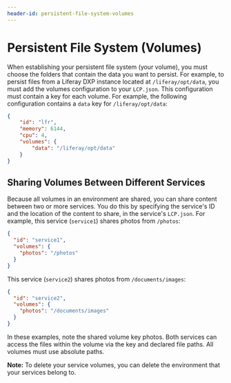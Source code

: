 ```yaml
---
header-id: persistent-file-system-volumes
---
```


# Persistent File System (Volumes)

When establishing your persistent file system (your volume), you must choose the
folders that contain the data you want to persist. For example, to persist files
from a Liferay DXP instance located at `/liferay/opt/data`, you must add the
volumes configuration to your `LCP.json`. This configuration must contain a key
for each volume. For example, the following configuration contains a `data` key
for `/liferay/opt/data`: 

```json
{
    "id": "lfr",
    "memory": 6144,
    "cpu": 4,
    "volumes": {
        "data": "/liferay/opt/data"
    }
}
```

## Sharing Volumes Between Different Services

Because all volumes in an environment are shared, you can share content between
two or more services. You do this by specifying the service's ID and the
location of the content to share, in the service's `LCP.json`. For example, this
service (`service1`) shares photos from `/photos`:

```json
{
  "id": "service1",
  "volumes": {
    "photos": "/photos"
  }
}
```

This service (`service2`) shares photos from `/documents/images`:

```json
{
  "id": "service2",
  "volumes": {
    "photos": "/documents/images"
  }
}
```

In these examples, note the shared volume key photos. Both services can access
the files within the volume via the key and declared file paths. All volumes
must use absolute paths. 

**Note:** To delete your service volumes, you can delete the environment that 
your services belong to. 

